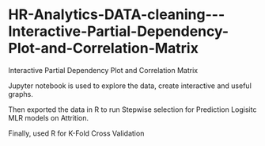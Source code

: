 # HR-Analytics-DATA-cleaning---Interactive-Partial-Dependency-Plot-and-Correlation-Matrix
Interactive Partial Dependency Plot and Correlation Matrix


Jupyter notebook is used to explore the data, create interactive and useful graphs. 

Then exported the data in R to run Stepwise selection for Prediction Logisitc MLR models on Attrition. 

Finally, used R for K-Fold Cross Validation
